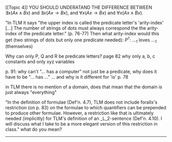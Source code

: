 [[Topic 4]]
YOU SHOULD UNDERATAND THE DIFFERENCE BETWEEN $\exists x (Ax \land Bx)$ and $\exists x (Ax \rightarrow Bx)$, and $\forall x (Ax \rightarrow Bx)$ and $\forall x (Ax \land Bx)$.

"In TLM it says "the upper index is called the predicate letter's 'arity-index' [...] The number of strings of dots must always correspond the the arity-index of the predicate letter." (p. 76-77)
Then what arity-index would this get (two strings of dots but only one predicate needed):
$P^?$: $..._1$ loves $..._1$ (themselves)

Why can only P, Q and R be predicate letters? page 82
why only a, b, c constants
and only xyz variables

p. 91: why can't "... has a computer" not just be a predicate, why does it have to be "... has ..."
... and why is it different for 'is' p. 78

in TLM there is no mention of a domain, does that mean that the domain is just always "everything"

"In the definition of formulae (Def'n. 4.7), TLM does not include forallx's restriction (on p. 83) on the formulae to which quantifiers can be prepended to produce other formulae. However, a restriction like that is ultimately needed (implicitly) for TLM's definition of an _L_2-sentence (Def'n. 4.10). I will discuss what I take to be a more elegant version of this restriction in class."
what do you mean?

---
